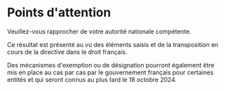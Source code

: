 # Points d'attention

Veuillez-vous rapprocher de votre autorité nationale compétente.

Ce résultat est présenté au vu des éléments saisis et de la transposition en cours de la directive dans le droit
français.

Des mécanismes d'exemption ou de désignation pourront également être mis en place au cas par cas par le gouvernement
français pour certaines entités et qui seront connus au plus tard le 18 octobre 2024.
